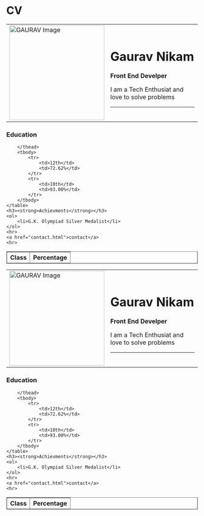 # CV
<!DOCTYPE html>
<html lang="en">
<head>
    <meta charset="UTF-8">
    <meta http-equiv="X-UA-Compatible" content="IE=edge">
    <meta name="viewport" content="width=device-width, initial-scale=1.0">
    <title>Gaurav Nikam</title>
</head>
<body>
    <table cellspacing = "5">
        <tr>
            <td><img src="C:\Users\GAURAV\Pictures/IMG-20200214-WA0003.jpg" height="250" alt="GAURAV Image"></td>
            <td><h1> Gaurav Nikam </h1>
                <p><strong>Front End Develper</strong></p>
                <p>I am a Tech Enthusiat and love to solve problems</p>
                <hr>
            </td>
        </tr>
    </table>
    <h3><strong>Education</strong></h3>
    <table border="1">
        <thead>
            <tr>
                <th>Class</th>
                <th>Percentage</th>
            </tr>
            
        </thead>
        <tbody>
            <tr>
                <td>12th</td>
                <td>72.62%</td>
            </tr>
            <tr>
                <td>10th</td>
                <td>93.00%</td>
            </tr>
        </tbody>
    </table>
    <h3><strong>Achievments</strong></h3>
    <ol>
        <li>G.K. Olympiad Silver Medalist</li>
    </ol>
    <hr>
    <a href="contact.html">contact</a>
    <hr>
</body>
</html>
<!DOCTYPE html>
<html lang="en">
<head>
    <meta charset="UTF-8">
    <meta http-equiv="X-UA-Compatible" content="IE=edge">
    <meta name="viewport" content="width=device-width, initial-scale=1.0">
    <title>Gaurav Nikam</title>
</head>
<body>
    <table cellspacing = "5">
        <tr>
            <td><img src="C:\Users\GAURAV\Pictures/IMG-20200214-WA0003.jpg" height="250" alt="GAURAV Image"></td>
            <td><h1> Gaurav Nikam </h1>
                <p><strong>Front End Develper</strong></p>
                <p>I am a Tech Enthusiat and love to solve problems</p>
                <hr>
            </td>
        </tr>
    </table>
    <h3><strong>Education</strong></h3>
    <table border="1">
        <thead>
            <tr>
                <th>Class</th>
                <th>Percentage</th>
            </tr>
            
        </thead>
        <tbody>
            <tr>
                <td>12th</td>
                <td>72.62%</td>
            </tr>
            <tr>
                <td>10th</td>
                <td>93.00%</td>
            </tr>
        </tbody>
    </table>
    <h3><strong>Achievments</strong></h3>
    <ol>
        <li>G.K. Olympiad Silver Medalist</li>
    </ol>
    <hr>
    <a href="contact.html">contact</a>
    <hr>
</body>
</html>
